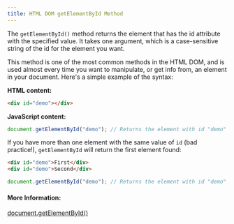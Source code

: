 ```yaml
---
title: HTML DOM getElementById Method
---
```


The `getElementById()` method returns the element that has the id attribute with the specified value. It takes one argument, which is a case-sensitive string of the id for the element you want.

This method is one of the most common methods in the HTML DOM, and is used almost every time you want to manipulate, or get info from, an element in your document. Here's a simple example of the syntax:

**HTML content:**

```html
<div id="demo"></div>
```

**JavaScript content:**

```javascript
document.getElementById("demo"); // Returns the element with id "demo"
```

If you have more than one element with the same value of `id` (bad practice!), `getElementById` will return the first element found:
```html
<div id="demo">First</div>
<div id="demo">Second</div>
```
```javascript
document.getElementById("demo"); // Returns the element with id "demo" containing 'First'
```

#### More Information:

<a href='https://developer.mozilla.org/en-US/docs/Web/API/Document/getElementById' target='_blank' rel='nofollow'>document.getElementById()</a>